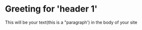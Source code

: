  <!-- Content - D Dog Diva- Dog walking business website -->
<!doctype html>
<meta name="description" content="Website that teaches Html and Css">
		<meta name="viewport" content="width=device-width, initial-scale=1"> 
		<link rel="stylesheet" href="https://www.w3schools.com/w3css/3/w3.css">
 <!--  Create Home Page -->

<title>D Dog Diva
  
</title>
<head> 
  
  
  <h1>Greeting for 'header 1'</h1>
</head>
<body>  

<p> 
  This will be your text(this is a "paragraph') in the body of your site
  </p>
    </body>

</html>
